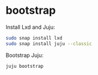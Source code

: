 # bootstrap

Install Lxd and Juju:
```bash
sudo snap install lxd
sudo snap install juju --classic
```

Bootstrap Juju:
```bash
juju bootstrap
```
